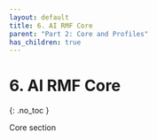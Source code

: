 ```yaml
---
layout: default
title: 6. AI RMF Core
parent: "Part 2: Core and Profiles"
has_children: true
---
```


# 6. AI RMF Core
{: .no_toc }

Core section
